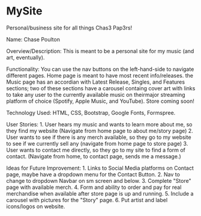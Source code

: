 # MySite
Personal/business site for all things Chas3 Pap3rs!



Name: Chase Poulton

Overview/Description: This is meant to be a personal site for my music (and art, eventually).

Functionality: You can use the nav buttons on the left-hand-side to navigate different pages. Home page is meant to have most recent info/releases. the Music page has an accordian with Latest Release, Singles, and Features sections; two of these sections have a carousel containg cover art with links to take any user to the currently available music on theirmajor streaming platform of choice (Spotify, Apple Music, and YouTube). Store coming soon!

Technology Used: HTML, CSS, Bootstrap, Google Fonts, Formspree.

User Stories:
    1. User hears my music and wants to learn more about me, so they find my website (Navigate from home page to about me/story page)
    2. User wants to see if there is any merch available, so they go to my website to see if we currently sell any (navigate from home page to store page)
    3. User wants to contact me directly, so they go to my site to find a form of contact. (Navigate from home, to contact page, sends me a message.)



Ideas for Future Improvement: 
    1. Links to Social Media platforms on Contact page, maybe have a dropdown menu for the Contact Button. 
    2. Nav to change to dropdown Navbar on sm screen and below.
    3. Complete "Store" page with available merch.
    4. Form and ability to order and pay for real merchandise when available after store page is up and running. 
    5. Include a carousel with pictures for the "Story" page.
    6. Put artist and label icons/logos on website.
